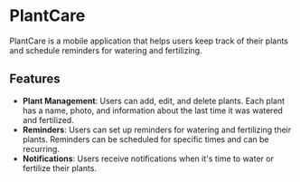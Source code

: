 # PlantCare

PlantCare is a mobile application that helps users keep track of their plants and schedule reminders for watering and fertilizing.

## Features

- **Plant Management**: Users can add, edit, and delete plants. Each plant has a name, photo, and information about the last time it was watered and fertilized.
- **Reminders**: Users can set up reminders for watering and fertilizing their plants. Reminders can be scheduled for specific times and can be recurring.
- **Notifications**: Users receive notifications when it's time to water or fertilize their plants.
